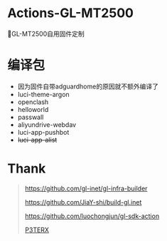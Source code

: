 # Actions-GL-MT2500
📌GL-MT2500自用固件定制

# 编译包
- 因为固件自带adguardhome的原因就不额外编译了
- luci-theme-argon
- openclash
- helloworld
- passwall
- aliyundrive-webdav
- luci-app-pushbot
- ~~luci-app-alist~~


# Thank
> https://github.com/gl-inet/gl-infra-builder
> 
> https://github.com/JiaY-shi/build-gl.inet
> 
> https://github.com/luochongjun/gl-sdk-action
> 
> [P3TERX](https://p3terx.com)